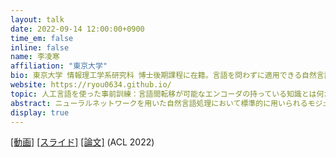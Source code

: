 ```yaml
---
layout: talk
date: 2022-09-14 12:00:00+0900
time_em: false
inline: false
name: 李凌寒
affiliation: "東京大学"
bio: 東京大学 情報理工学系研究科 博士後期課程に在籍。言語を問わずに適用できる自然言語処理技術に興味を持つ。
website: https://ryou0634.github.io/
topic: 人工言語を使った事前訓練：言語間転移が可能なエンコーダの持っている知識とは何か？
abstract: ニューラルネットワークを用いた自然言語処理において標準的に用いられるモジュールに、入力系列から有用な情報を抽出するエンコーダがある。このエンコーダについて、我々人間からすると直感に反するような興味深い観察が報告されている。単一の言語で訓練されたエンコーダが、文法が異なる別の言語の入力にも転用できる、ということである。また、非言語データ（楽譜、プログラミングコードなど）で訓練したとしても、自然言語タスクにある程度役に立つエンコーダが得られることが知られている。人間の目には全く異なるように見える言語（系列データ）の間で転移されている知識とは何か？本研究では、抽象的な構造を持つ人工的に生成した系列データ（"人工言語"）を用いてエンコーダを訓練する。そのエンコーダを自然言語タスクへと転用し、性能を評価することによって、自然言語タスクに有用かつ転移可能な構造を明らかにする。
display: true
---
```


[[動画]](https://www.youtube.com/watch?v=sDbQGmpoZfc) [[スライド]](https://speakerdeck.com/ryou0634/ren-gong-yan-yu-woshi-tutashi-qian-xun-lian-yan-yu-jian-zhuan-yi-gake-neng-naenkodanochi-tuteiruzhi-shi-tohahe-ka) [[論文]](https://aclanthology.org/2022.acl-long.504/)  (ACL 2022)
